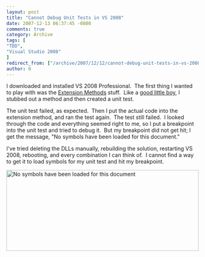```yaml
---
layout: post
title: "Cannot Debug Unit Tests in VS 2008"
date: 2007-12-13 06:37:45 -0800
comments: true
category: Archive
tags: [
"TDD",
"Visual Studio 2008"
]
redirect_from: ["/archive/2007/12/12/cannot-debug-unit-tests-in-vs-2008.aspx/"]
author: 0
---
```

<!-- more -->
<p>I downloaded and installed VS 2008 Professional.  The first thing I wanted to play with was the <a href="http://weblogs.asp.net/scottgu/archive/2007/03/13/new-orcas-language-feature-extension-methods.aspx" target="_blank">Extension Methods</a> stuff.  Like a <a href="http://en.wikipedia.org/wiki/Test-driven_development" target="_blank">good little boy</a>, I stubbed out a method and then created a unit test.</p>  <p>The unit test failed, as expected.  Then I put the actual code into the extension method, and ran the test again.  The test still failed.  I looked through the code and everything seemed right to me, so I put a breakpoint into the unit test and tried to debug it.  But my breakpoint did not get hit; I get the message, "No symbols have been loaded for this document."</p>  <p>I've tried deleting the DLLs manually, rebuilding the solution, restarting VS 2008, rebooting, and every combination I can think of.  I cannot find a way to get it to load symbols for my unit test and hit my breakpoint.</p>  <p><img style="border-right: 0px; border-top: 0px; border-left: 0px; border-bottom: 0px" height="212" alt="No symbols have been loaded for this document" src="http://blog.jeffhandley.com/Images/PostImages/CannotDebugUnitTestsinVS2008_13E0D/image.png" width="504" border="0" /></p>
